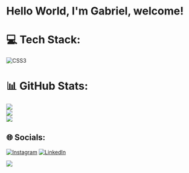 # Hello World, I'm Gabriel, welcome! 

# 💻 Tech Stack:
![CSS3](https://img.shields.io/badge/css3-%231572B6.svg?style=for-the-badge&logo=css3&logoColor=white)
# 📊 GitHub Stats:
![](https://github-readme-stats.vercel.app/api?username=gabrielldbs&theme=omni&hide_border=false&include_all_commits=true&count_private=false)<br/>
![](https://github-readme-streak-stats.herokuapp.com/?user=gabrielldbs&theme=omni&hide_border=false)<br/>
![](https://github-readme-stats.vercel.app/api/top-langs/?username=gabrielldbs&theme=omni&hide_border=false&include_all_commits=true&count_private=false&layout=compact)

## 🌐 Socials:
[![Instagram](https://img.shields.io/badge/Instagram-%23E4405F.svg?logo=Instagram&logoColor=white)](https://instagram.com/gabrielldbs) [![LinkedIn](https://img.shields.io/badge/LinkedIn-%230077B5.svg?logo=linkedin&logoColor=white)](https://linkedin.com/in/gabrieldbsampaio) 

[![](https://visitcount.itsvg.in/api?id=gabrielldbs&icon=0&color=0)](https://visitcount.itsvg.in)

